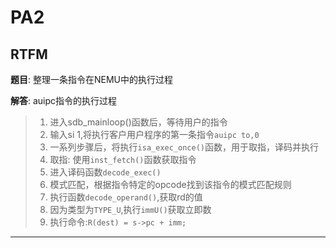 # PA2
## RTFM
**题目**:  整理一条指令在NEMU中的执行过程  

**解答**: auipc指令的执行过程  
> 1. 进入sdb_mainloop()函数后，等待用户的指令 
> 2. 输入si 1,将执行客户用户程序的第一条指令`auipc to,0`  
> 3. 一系列步骤后，将执行`isa_exec_once()`函数，用于取指，译码并执行   
> 4. 取指: 使用`inst_fetch()`函数获取指令  
> 5. 进入译码函数`decode_exec()`  
> 6. 模式匹配，根据指令特定的opcode找到该指令的模式匹配规则  
> 7. 执行函数`decode_operand()`,获取rd的值  
> 8. 因为类型为`TYPE_U`,执行`immU()`获取立即数  
> 9. 执行命令:`R(dest) = s->pc + imm;`  

---


